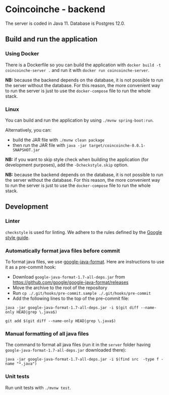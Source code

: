 # Coincoinche - backend

The server is coded in Java 11.
Database is Postgres 12.0.

## Build and run the application

### Using Docker

There is a Dockerfile so you can build the application with `docker build -t coincoinche-server .` and run it with `docker run coincoinche-server`.

**NB:** because the backend depends on the database, it is not possible to run the server without the database. For this reason, the more convenient way to run the server is just to use the `docker-compose` file to run the whole stack.

### Linux

You can build and run the application by using `./mvnw spring-boot:run`.

Alternatively, you can:
- build the JAR file with `./mvnw clean package`
- then run the JAR file with `java -jar target/coincoinche-0.0.1-SNAPSHOT.jar`

**NB:** if you want to skip style check when building the application (for development purposes), add the `-Dcheckstyle.skip` option.

**NB:** because the backend depends on the database, it is not possible to run the server without the database. For this reason, the more convenient way to run the server is just to use the `docker-compose` file to run the whole stack.

## Development

### Linter

`checkstyle` is used for linting. We adhere to the rules defined by the [Google style guide](https://google.github.io/styleguide/javaguide.html).

### Automatically format java files before commit

To format java files, we use [google-java-format](https://github.com/google/google-java-format). Here are instructions to use it as a pre-commit hook:
- Download `google-java-format-1.7-all-deps.jar` from https://github.com/google/google-java-format/releases
- Move the archive to the root of the repository
- Run `cp ./.git/hooks/pre-commit.sample ./.git/hooks/pre-commit`
- Add the following lines to the top of the pre-commit file:

```
java -jar google-java-format-1.7-all-deps.jar -i $(git diff --name-only HEAD|grep \.java$)

git add $(git diff --name-only HEAD|grep \.java$)
```

### Manual formatting of all java files

The command to format all java files (run it in the `server` folder having `google-java-format-1.7-all-deps.jar` downloaded there):

```
java -jar google-java-format-1.7-all-deps.jar -i $(find src  -type f -name "*.java")
```

### Unit tests

Run unit tests with `./mvnw test`.
